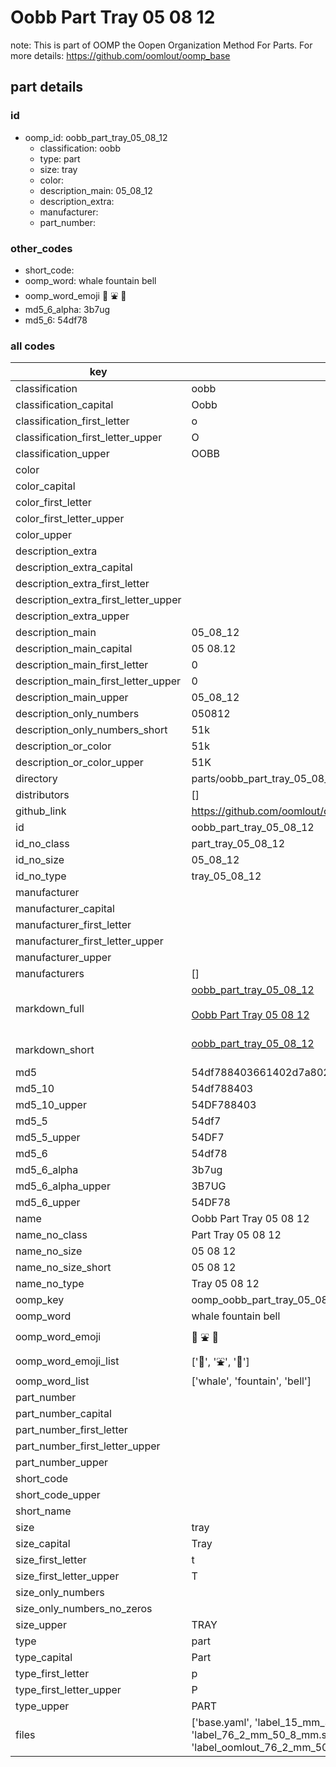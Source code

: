 # Oobb Part Tray 05 08 12  

note: This is part of OOMP the Oopen Organization Method For Parts. For more details: https://github.com/oomlout/oomp_base

##  part details





### id
* oomp_id: oobb_part_tray_05_08_12
  * classification: oobb
  * type: part
  * size: tray
  * color: 
  * description_main: 05_08_12
  * description_extra: 
  * manufacturer: 
  * part_number: 

### other_codes
* short_code: 
* oomp_word: whale fountain bell
* oomp_word_emoji :whale: :fountain: :bell:
* md5_6_alpha: 3b7ug
* md5_6: 54df78

### all codes 
| key | value |  
| --- | --- |  
| classification | oobb |  
| classification_capital | Oobb |  
| classification_first_letter | o |  
| classification_first_letter_upper | O |  
| classification_upper | OOBB |  
| color |  |  
| color_capital |  |  
| color_first_letter |  |  
| color_first_letter_upper |  |  
| color_upper |  |  
| description_extra |  |  
| description_extra_capital |  |  
| description_extra_first_letter |  |  
| description_extra_first_letter_upper |  |  
| description_extra_upper |  |  
| description_main | 05_08_12 |  
| description_main_capital | 05 08.12 |  
| description_main_first_letter | 0 |  
| description_main_first_letter_upper | 0 |  
| description_main_upper | 05_08_12 |  
| description_only_numbers | 050812 |  
| description_only_numbers_short | 51k |  
| description_or_color | 51k |  
| description_or_color_upper | 51K |  
| directory | parts/oobb_part_tray_05_08_12 |  
| distributors | [] |  
| github_link | https://github.com/oomlout/oomlout_oomp_part_src/tree/main/parts/oobb_part_tray_05_08_12/working |  
| id | oobb_part_tray_05_08_12 |  
| id_no_class | part_tray_05_08_12 |  
| id_no_size | 05_08_12 |  
| id_no_type | tray_05_08_12 |  
| manufacturer |  |  
| manufacturer_capital |  |  
| manufacturer_first_letter |  |  
| manufacturer_first_letter_upper |  |  
| manufacturer_upper |  |  
| manufacturers | [] |  
| markdown_full | [oobb_part_tray_05_08_12](https://github.com/oomlout/oomlout_oomp_part_src/tree/main/parts/oobb_part_tray_05_08_12/working)<br>[](https://github.com/oomlout/oomlout_oomp_part_src/tree/main/parts/oobb_part_tray_05_08_12/working)<br>[Oobb Part Tray 05 08 12](https://github.com/oomlout/oomlout_oomp_part_src/tree/main/parts/oobb_part_tray_05_08_12/working)<br><br> |  
| markdown_short | [oobb_part_tray_05_08_12](https://github.com/oomlout/oomlout_oomp_part_src/tree/main/parts/oobb_part_tray_05_08_12/working)<br><br> |  
| md5 | 54df788403661402d7a80221c1e96bdc |  
| md5_10 | 54df788403 |  
| md5_10_upper | 54DF788403 |  
| md5_5 | 54df7 |  
| md5_5_upper | 54DF7 |  
| md5_6 | 54df78 |  
| md5_6_alpha | 3b7ug |  
| md5_6_alpha_upper | 3B7UG |  
| md5_6_upper | 54DF78 |  
| name | Oobb Part Tray 05 08 12 |  
| name_no_class | Part Tray 05 08 12 |  
| name_no_size | 05 08 12 |  
| name_no_size_short | 05 08 12 |  
| name_no_type | Tray 05 08 12 |  
| oomp_key | oomp_oobb_part_tray_05_08_12 |  
| oomp_word | whale fountain bell |  
| oomp_word_emoji | :whale: :fountain: :bell: |  
| oomp_word_emoji_list | [':whale:', ':fountain:', ':bell:'] |  
| oomp_word_list | ['whale', 'fountain', 'bell'] |  
| part_number |  |  
| part_number_capital |  |  
| part_number_first_letter |  |  
| part_number_first_letter_upper |  |  
| part_number_upper |  |  
| short_code |  |  
| short_code_upper |  |  
| short_name |  |  
| size | tray |  
| size_capital | Tray |  
| size_first_letter | t |  
| size_first_letter_upper | T |  
| size_only_numbers |  |  
| size_only_numbers_no_zeros |  |  
| size_upper | TRAY |  
| type | part |  
| type_capital | Part |  
| type_first_letter | p |  
| type_first_letter_upper | P |  
| type_upper | PART |  
| files | ['base.yaml', 'label_15_mm_30_mm.pdf', 'label_15_mm_30_mm.svg', 'label_76_2_mm_50_8_mm.pdf', 'label_76_2_mm_50_8_mm.svg', 'label_oomlout_76_2_mm_50_8_mm.pdf', 'label_oomlout_76_2_mm_50_8_mm.svg', 'readme.md', 'working.json', 'working.yaml'] |  
